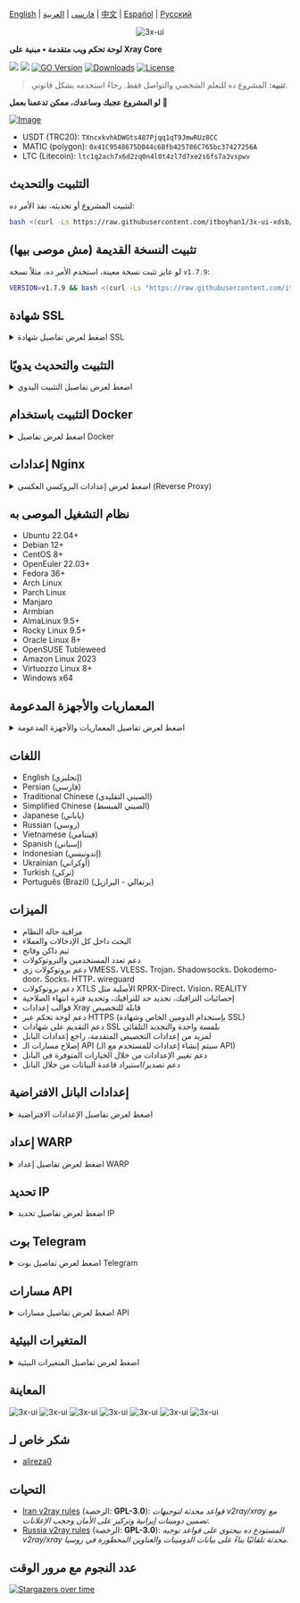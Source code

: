 [English](/README.md) | [فارسی](/README.fa_IR.md) | [العربية](/README.ar_EG.md) |  [中文](/README.zh_CN.md) | [Español](/README.es_ES.md) | [Русский](/README.ru_RU.md)

<p align="center">
  <picture>
    <source media="(prefers-color-scheme: dark)" srcset="./media/3x-ui-dark.png">
    <img alt="3x-ui" src="./media/3x-ui-light.png">
  </picture>
</p>

**لوحة تحكم ويب متقدمة • مبنية على Xray Core**

[![](https://img.shields.io/github/v/release/itboyhan1/3x-ui-xdsb.svg)](https://github.com/itboyhan1/3x-ui-xdsb/releases)
[![](https://img.shields.io/github/actions/workflow/status/itboyhan1/3x-ui-xdsb/release.yml.svg)](#)
[![GO Version](https://img.shields.io/github/go-mod/go-version/itboyhan1/3x-ui-xdsb.svg)](#)
[![Downloads](https://img.shields.io/github/downloads/itboyhan1/3x-ui-xdsb/total.svg)](#)
[![License](https://img.shields.io/badge/license-GPL%20V3-blue.svg?longCache=true)](https://www.gnu.org/licenses/gpl-3.0.en.html)

> **تنبيه:** المشروع ده للتعلم الشخصي والتواصل فقط. رجاءً استخدمه بشكل قانوني.

**لو المشروع عجبك وساعدك، ممكن تدعمنا بعمل** :star2:

<p align="left">
  <a href="https://buymeacoffee.com/mhsanaei" target="_blank">
    <img src="./media/buymeacoffe.png" alt="Image">
  </a>
</p>

- USDT (TRC20): `TXncxkvhkDWGts487Pjqq1qT9JmwRUz8CC`
- MATIC (polygon): `0x41C9548675D044c6Bfb425786C765bc37427256A`
- LTC (Litecoin): `ltc1q2ach7x6d2zq0n4l0t4zl7d7xe2s6fs7a3vspwv`

## التثبيت والتحديث

لتثبيت المشروع أو تحديثه، نفذ الأمر ده:
```bash
bash <(curl -Ls https://raw.githubusercontent.com/itboyhan1/3x-ui-xdsb/main/install.sh)
```

## تثبيت النسخة القديمة (مش موصى بيها)

لو عايز تثبت نسخة معينة، استخدم الأمر ده، مثلاً نسخة `v1.7.9`:
```bash
VERSION=v1.7.9 && bash <(curl -Ls "https://raw.githubusercontent.com/itboyhan1/3x-ui-xdsb/$VERSION/install.sh") $VERSION
```

## شهادة SSL

<details>
  <summary>اضغط لعرض تفاصيل شهادة SSL</summary>

### ACME

عشان تدير شهادات SSL باستخدام ACME:

1. تأكد إن الدومين بتاعك متربط صح بالسيرفر.
2. شغّل أمر `x-ui` في الترمينال واختار خيار "إدارة شهادات SSL".
3. هتلاقي الخيارات دي:
   - **Get SSL:** الحصول على شهادة SSL.
   - **Revoke:** إلغاء شهادة SSL موجودة.
   - **Force Renew:** تجديد شهادة SSL بالقوة.
   - **Show Existing Domains:** عرض كل شهادات الدومين المتوفرة على السيرفر.
   - **Set Certificate Paths for the Panel:** تعيين مسارات الشهادة عشان البانل يستخدمها.

### Certbot

لتثبيت واستخدام Certbot:
```sh
apt-get install certbot -y
certbot certonly --standalone --agree-tos --register-unsafely-without-email -d yourdomain.com
certbot renew --dry-run
```

### Cloudflare

السكريبت بتاع الإدارة فيه آلية مدمجة للتقديم على شهادة SSL من خلال Cloudflare. عشان تستخدمها، هتحتاج:
- بريد إلكتروني مسجل على Cloudflare.
- الـ Global API Key بتاع Cloudflare.
- الدومين لازم يكون مربوط للسيرفر الحالي عن طريق Cloudflare.

**كيفية الحصول على Global API Key من Cloudflare:**

1. شغّل أمر `x-ui` في الترمينال واختار "Cloudflare SSL Certificate".
2. ادخل على [Cloudflare API Tokens](https://dash.cloudflare.com/profile/api-tokens).
3. دوس على "View Global API Key" (شوف الصورة التوضيحية):
   ![](media/APIKey1.PNG)
4. يمكن تحتاج تعيد تسجيل الدخول، وبعدها هتظهر الـ API Key (شوف الصورة التوضيحية):
   ![](media/APIKey2.png)

عند الاستخدام، ادخل اسم الدومين، البريد الإلكتروني، وAPI Key. المخطط كالتالي:
   ![](media/DetailEnter.png)

</details>

## التثبيت والتحديث يدويًا

<details>
  <summary>اضغط لعرض تفاصيل التثبيت اليدوي</summary>

#### الاستخدام

1. لتحميل أحدث نسخة من الباكدج المظغوطة مباشرة على السيرفر، نفذ الأمر التالي:
```sh
ARCH=$(uname -m)
case "${ARCH}" in
  x86_64 | x64 | amd64) XUI_ARCH="amd64" ;;
  i*86 | x86) XUI_ARCH="386" ;;
  armv8* | armv8 | arm64 | aarch64) XUI_ARCH="arm64" ;;
  armv7* | armv7) XUI_ARCH="armv7" ;;
  armv6* | armv6) XUI_ARCH="armv6" ;;
  armv5* | armv5) XUI_ARCH="armv5" ;;
  s390x) echo 's390x' ;;
  *) XUI_ARCH="amd64" ;;
esac

wget https://github.com/itboyhan1/3x-ui-xdsb/releases/latest/download/x-ui-linux-${XUI_ARCH}.tar.gz
```

2. بعد تحميل الباكدج، نفذ الأوامر دي للتثبيت أو التحديث:
```sh
ARCH=$(uname -m)
case "${ARCH}" in
  x86_64 | x64 | amd64) XUI_ARCH="amd64" ;;
  i*86 | x86) XUI_ARCH="386" ;;
  armv8* | armv8 | arm64 | aarch64) XUI_ARCH="arm64" ;;
  armv7* | armv7) XUI_ARCH="armv7" ;;
  armv6* | armv6) XUI_ARCH="armv6" ;;
  armv5* | armv5) XUI_ARCH="armv5" ;;
  s390x) echo 's390x' ;;
  *) XUI_ARCH="amd64" ;;
esac

cd /root/
rm -rf x-ui/ /usr/local/x-ui/ /usr/bin/x-ui
tar zxvf x-ui-linux-${XUI_ARCH}.tar.gz
chmod +x x-ui/x-ui x-ui/bin/xray-linux-* x-ui/x-ui.sh
cp x-ui/x-ui.sh /usr/bin/x-ui
cp -f x-ui/x-ui.service /etc/systemd/system/
mv x-ui/ /usr/local/
systemctl daemon-reload
systemctl enable x-ui
systemctl restart x-ui
```

</details>

## التثبيت باستخدام Docker

<details>
  <summary>اضغط لعرض تفاصيل Docker</summary>

#### الاستخدام

1. **تثبيت Docker:**
   ```sh
   bash <(curl -sSL https://get.docker.com)
   ```

2. **نسخ مستودع المشروع:**
   ```sh
   git clone https://github.com/itboyhan1/3x-ui-xdsb.git
   cd 3x-ui
   ```

3. **تشغيل الخدمة:**
   ```sh
   docker compose up -d
   ```
   ممكن تضيف الخيار ```--pull always``` عشان Docker يسحب أحدث صورة لو موجودة. (راجع [مستندات Docker](https://docs.docker.com/reference/cli/docker/container/run/#pull) للمزيد من التفاصيل).

   **أو**
   ```sh
   docker run -itd \
      -e XRAY_VMESS_AEAD_FORCED=false \
      -v $PWD/db/:/etc/x-ui/ \
      -v $PWD/cert/:/root/cert/ \
      --network=host \
      --restart=unless-stopped \
      --name 3x-ui \
      ghcr.io/itboyhan1/3x-ui-xdsb:latest
   ```

4. **التحديث إلى أحدث نسخة:**
   ```sh
   cd 3x-ui
   docker compose down
   docker compose pull 3x-ui
   docker compose up -d
   ```

5. **إزالة 3x-ui من Docker:**
   ```sh
   docker stop 3x-ui
   docker rm 3x-ui
   cd --
   rm -r 3x-ui
   ```

</details>

## إعدادات Nginx

<details>
  <summary>اضغط لعرض إعدادات البروكسي العكسي (Reverse Proxy)</summary>

#### Reverse Proxy باستخدام Nginx
```nginx
location / {
    proxy_set_header X-Forwarded-For $proxy_add_x_forwarded_for;
    proxy_set_header X-Forwarded-Proto $scheme;
    proxy_set_header Host $http_host;
    proxy_set_header X-Real-IP $remote_addr;
    proxy_set_header Range $http_range;
    proxy_set_header If-Range $http_if_range; 
    proxy_redirect off;
    proxy_pass http://127.0.0.1:2053;
}
```

#### استخدام Nginx مع sub-path
- تأكد إن "URI Path" في إعدادات `/sub` للبانل متطابق.
- لازم يكون رابط `url` في إعدادات البانل منتهي بـ `/`.

```nginx
location /sub {
    proxy_set_header X-Forwarded-For $proxy_add_x_forwarded_for;
    proxy_set_header X-Forwarded-Proto $scheme;
    proxy_set_header Host $http_host;
    proxy_set_header X-Real-IP $remote_addr;
    proxy_set_header Range $http_range;
    proxy_set_header If-Range $http_if_range; 
    proxy_redirect off;
    proxy_pass http://127.0.0.1:2053;
}
```
</details>

## نظام التشغيل الموصى به

- Ubuntu 22.04+
- Debian 12+
- CentOS 8+
- OpenEuler 22.03+
- Fedora 36+
- Arch Linux
- Parch Linux
- Manjaro
- Armbian
- AlmaLinux 9.5+
- Rocky Linux 9.5+
- Oracle Linux 8+
- OpenSUSE Tubleweed
- Amazon Linux 2023
- Virtuozzo Linux 8+
- Windows x64

## المعماريات والأجهزة المدعومة

<details>
  <summary>اضغط لعرض تفاصيل المعماريات والأجهزة المدعومة</summary>

منصتنا بتدعم مجموعة متنوعة من المعماريات والأجهزة عشان تناسب بيئات مختلفة. أبرز المعماريات هي:

- **amd64:** المعمارية القياسية للكمبيوترات الشخصية والسيرفرات.
- **x86 / i386:** مستخدمة على نطاق واسع في أجهزة الديسكتوب واللاب توب.
- **armv8 / arm64 / aarch64:** موجهة للأجهزة المحمولة والمضمنة زي Raspberry Pi 4, Raspberry Pi 3, Raspberry Pi Zero 2/Zero 2 W, Orange Pi 3 LTS، وغيرها.
- **armv7 / arm / arm32:** للأجهزة المحمولة والأجهزة المضمنة القديمة، مثل Orange Pi Zero LTS, Orange Pi PC Plus, Raspberry Pi 2.
- **armv6 / arm / arm32:** للأجهزة المضمنة القديمة جداً، زي Raspberry Pi 1, Raspberry Pi Zero/Zero W.
- **armv5 / arm / arm32:** معمارية أقدم مرتبطة بالأنظمة المضمنة القديمة.
- **s390x:** مستخدمة في الحواسيب الرئيسية من IBM وتوفر أداء عالي واعتمادية للمشاريع الكبيرة.
</details>

## اللغات

- English (إنجليزي)  
- Persian (فارسي)  
- Traditional Chinese (الصيني التقليدي)  
- Simplified Chinese (الصيني المبسط)  
- Japanese (ياباني)  
- Russian (روسي)  
- Vietnamese (فيتنامي)  
- Spanish (إسباني)  
- Indonesian (إندونيسي)  
- Ukrainian (أوكراني)  
- Turkish (تركي)  
- Português (Brazil) (برتغالي - البرازيل)

## الميزات

- مراقبة حالة النظام
- البحث داخل كل الإدخالات والعملاء
- ثيم داكن وفاتح
- دعم تعدد المستخدمين والبروتوكولات
- دعم بروتوكولات زي VMESS، VLESS، Trojan، Shadowsocks، Dokodemo-door، Socks، HTTP، wireguard
- دعم بروتوكولات XTLS الأصلية مثل RPRX-Direct، Vision، REALITY
- إحصائيات الترافيك، تحديد حد للترافيك، وتحديد فترة انتهاء الصلاحية
- قوالب إعدادات Xray قابلة للتخصيص
- دعم لوحة تحكم عبر HTTPS (بإستخدام الدومين الخاص وشهادة SSL)
- دعم التقديم على شهادات SSL بلمسة واحدة والتجديد التلقائي
- لمزيد من إعدادات التخصيص المتقدمة، راجع إعدادات البانل
- إصلاح مسارات الـ API (سيتم إنشاء إعدادات للمستخدم مع الـ API)
- دعم تغيير الإعدادات من خلال الخيارات المتوفرة في البانل
- دعم تصدير/استيراد قاعدة البيانات من خلال البانل

## إعدادات البانل الافتراضية

<details>
  <summary>اضغط لعرض تفاصيل الإعدادات الافتراضية</summary>

### اسم المستخدم، الباسورد، البورت ومسار الويب الأساسي

لو مش هتعدل الإعدادات دي، هتتولد تلقائياً (ده مش بينطبق على Docker).

**الإعدادات الافتراضية لـ Docker:**
- **اسم المستخدم:** admin
- **الباسورد:** admin
- **البورت:** 2053

### إدارة قاعدة البيانات:

ممكن تعمل نسخ احتياطية واسترجاع لقاعدة البيانات مباشرة من البانل.

- **مسار قاعدة البيانات:**
  - `/etc/x-ui/x-ui.db`

### المسار الأساسي للويب

1. **إعادة تعيين المسار الأساسي:**
   - افتح الترمينال.
   - نفذ أمر `x-ui`.
   - اختار خيار "إعادة تعيين المسار الأساسي للويب".

2. **توليد أو تخصيص المسار:**
   - المسار هيتولد تلقائياً، أو ممكن تدخل مسار مخصص.

3. **عرض الإعدادات الحالية:**
   - لمشاهدة الإعدادات الحالية، نفذ أمر `x-ui settings` في الترمينال أو استخدم خيار "عرض الإعدادات الحالية" في البانل.

### توصية الأمان:
- لتحسين الأمان، استخدم كلمة طويلة وعشوائية في مسار URL الخاص بالبانل.

**مثال:**
- `http://ip:port/*webbasepath*/panel`
- `http://domain:port/*webbasepath*/panel`

</details>

## إعداد WARP

<details>
  <summary>اضغط لعرض تفاصيل إعداد WARP</summary>

#### الاستخدام

**لإصدارات `v2.1.0` وما بعدها:**

WARP مدمج ومش محتاج تثبيت إضافي. فعل الإعدادات المطلوبة من خلال البانل.

</details>

## تحديد IP

<details>
  <summary>اضغط لعرض تفاصيل تحديد IP</summary>

#### الاستخدام

**ملحوظة:** تحديد IP ممكن مايشتغلش صح مع IP Tunnel.

- **للإصدارات حتى `v1.6.1`:**
  - تحديد IP مدمج في البانل.

**للإصدارات `v1.7.0` وما بعدها:**

لتفعيل وظيفة تحديد IP، هتحتاج تثبيت `fail2ban` والملفات المطلوبة من خلال الخطوات دي:

1. شغل أمر `x-ui` في الترمينال واختار "إدارة تحديد IP".
2. هتلاقي الخيارات التالية:
   - **تغيير مدة الحظر:** لتعديل مدة الحظر.
   - **رفع الحظر عن الجميع:** لإلغاء كل الحظر الحالي.
   - **عرض السجلات:** لمراجعة السجلات.
   - **حالة Fail2ban:** لمراجعة حالة fail2ban.
   - **إعادة تشغيل Fail2ban:** لإعادة تشغيل خدمة fail2ban.
   - **إلغاء تثبيت Fail2ban:** لإلغاء تثبيت fail2ban مع إعداداته.

3. حدد مسار سجل الوصول على البانل من خلال ضبط `Xray Configs/log/Access log` على `./access.log` ثم احفظ وأعد تشغيل x-ui.

- **للإصدارات قبل `v2.1.3`:**
  - هتحتاج تضبط مسار سجل الوصول يدويًا في إعدادات Xray:
    ```sh
    "log": {
      "access": "./access.log",
      "dnsLog": false,
      "loglevel": "warning"
    },
    ```

- **للإصدارات `v2.1.3` وما بعدها:**
  - في خيار لضبط `access.log` مباشرة من البانل.

</details>

## بوت Telegram

<details>
  <summary>اضغط لعرض تفاصيل بوت Telegram</summary>

#### الاستخدام

تدعم لوحة التحكم إشعارات بترافيك يومي، تسجيل الدخول للبانل، نسخ احتياطية للقاعدة، حالة النظام، معلومات العملاء، وغيرها من الوظائف عن طريق بوت Telegram. عشان تستخدم البوت، لازم تضبط معلمات البوت في البانل، ومن ضمنهم:
- توكن Telegram
- ID شات الأدمن (يمكن إدخال أكثر من واحد بفواصل)
- وقت الإشعار (باستخدام صيغة cron)
- إشعار بتاريخ انتهاء الصلاحية
- إشعار حد الترافيك
- نسخ احتياطية للقاعدة
- إشعار حمل المعالج

**صيغة مرجعية:**

- `30 * * * * *` - إشعار عند الـ 30 ثانية من كل دقيقة.
- `0 */10 * * * *` - إشعار عند أول ثانية من كل 10 دقايق.
- `@hourly` - إشعار كل ساعة.
- `@daily` - إشعار يومي (في تمام منتصف الليل).
- `@weekly` - إشعار أسبوعي.
- `@every 8h` - إشعار كل 8 ساعات.

### ميزات بوت Telegram

- تقارير دورية.
- إشعارات عند تسجيل الدخول.
- إشعار عند تجاوز حمل المعالج.
- تنبيهات قبل انتهاء الصلاحية أو وصول حد الترافيك.
- دعم قوائم تقارير العملاء لو تم إضافة اسم مستخدم Telegram للمستخدم في الإعدادات.
- إمكانية البحث عن تقرير الترافيك باستخدام UUID (VMESS/VLESS) أو الباسورد (TROJAN) بشكل مجهول.
- بوت يعتمد على القوائم.
- البحث عن العملاء بالإيميل (للأدمن فقط).
- استعراض كافة الإدخالات.
- عرض حالة السيرفر.
- استعراض العملاء المستنفدين.
- استقبال النسخ الاحتياطية عند الطلب وفي التقارير الدورية.
- بوت متعدد اللغات.

### إعداد بوت Telegram

- ابدأ [Botfather](https://t.me/BotFather) في حساب Telegram بتاعك:
    ![Botfather](./media/botfather.png)

- أنشئ بوت جديد باستخدام أمر /newbot: هيسألك سؤالين، اسم للبوت واسم مستخدم (لازم ينتهي بكلمة "bot").
    ![Create new bot](./media/newbot.png)

- شغل البوت اللي أنشأته. هتلاقي رابط البوت بعد كده.
    ![token](./media/token.png)

- ادخل على البانل واضبط إعدادات بوت Telegram زي ما هو موضح:
![Panel Config](./media/panel-bot-config.png)

ادخل توكن البوت في الحقل رقم 3.
ادخل ID المستخدم في الحقل رقم 4. الحسابات اللي بالـ ID ده هيبقى ليها صلاحية الأدمن. (يمكن إدخال أكثر من واحد بفواصل)

- كيفية الحصول على ID حساب Telegram؟ استخدم [هذا البوت](https://t.me/useridinfobot). شغله وهيدي الـ ID بتاعك.
![User ID](./media/user-id.png)

</details>

## مسارات API

<details>
  <summary>اضغط لعرض تفاصيل مسارات API</summary>

#### الاستخدام

- [توثيق الـ API](https://www.postman.com/hsanaei/3x-ui/collection/q1l5l0u/3x-ui)
- `/login` مع بيانات المستخدم باستخدام `POST`: `{username: '', password: ''}` لتسجيل الدخول.
- المسار الأساسي لـ `/panel/api/inbounds` للعمليات التالية:

| الطريقة | المسار                               | الفعل                                      |
| :-----: | ------------------------------------ | ------------------------------------------ |
| `GET`   | `"/list"`                           | استرجاع كل الإدخالات                      |
| `GET`   | `"/get/:id"`                        | استرجاع إدخال بالـ id                       |
| `GET`   | `"/getClientTraffics/:email"`       | استرجاع ترافيك عميل بالإيميل                |
| `GET`   | `"/getClientTrafficsById/:id"`      | استرجاع ترافيك عميل بالـ id                 |
| `GET`   | `"/createbackup"`                   | البوت بيرسل نسخة احتياطية للأدمن            |
| `POST`  | `"/add"`                            | إضافة إدخال                               |
| `POST`  | `"/del/:id"`                        | حذف إدخال                                 |
| `POST`  | `"/update/:id"`                     | تحديث إدخال                               |
| `POST`  | `"/clientIps/:email"`               | استرجاع عنوان IP للعميل                    |
| `POST`  | `"/clearClientIps/:email"`          | مسح عنوان IP للعميل                        |
| `POST`  | `"/addClient"`                      | إضافة عميل للإدخال                        |
| `POST`  | `"/:id/delClient/:clientId"`        | حذف عميل باستخدام clientId\*              |
| `POST`  | `"/updateClient/:clientId"`         | تحديث بيانات عميل باستخدام clientId\*      |
| `POST`  | `"/:id/resetClientTraffic/:email"`   | إعادة ضبط ترافيك عميل                       |
| `POST`  | `"/resetAllTraffics"`               | إعادة ضبط الترافيك لكل الإدخالات           |
| `POST`  | `"/resetAllClientTraffics/:id"`     | إعادة ضبط ترافيك كل العملاء في إدخال معين    |
| `POST`  | `"/delDepletedClients/:id"`         | حذف العملاء المستنفدين في الإدخال (-1: الكل)  |
| `POST`  | `"/onlines"`                        | استرجاع قائمة العملاء الأونلاين (الإيميلات)   |

\*- بالنسبة لحقل `clientId`:
- استخدم `client.id` لـ VMESS و VLESS.
- استخدم `client.password` لـ TROJAN.
- استخدم `client.email` لـ Shadowsocks.

- [![Run In Postman](https://run.pstmn.io/button.svg)](https://app.getpostman.com/run-collection/5146551-dda3cab3-0e33-485f-96f9-d4262f437ac5?action=collection%2Ffork&source=rip_markdown&collection-url=entityId%3D5146551-dda3cab3-0e33-485f-96f9-d4262f437ac5%26entityType%3Dcollection%26workspaceId%3Dd64f609f-485a-4951-9b8f-876b3f917124)
</details>

## المتغيرات البيئية

<details>
  <summary>اضغط لعرض تفاصيل المتغيرات البيئية</summary>

#### الاستخدام

| المتغير          |                    النوع                      | القيمة الافتراضية   |
| ---------------- | :--------------------------------------------: | ------------------: |
| XUI_LOG_LEVEL    | `"debug"` \| `"info"` \| `"warn"` \| `"error"` | `"info"`           |
| XUI_DEBUG        |                   `boolean`                    | `false`            |
| XUI_BIN_FOLDER   |                    `string`                    | `"bin"`            |
| XUI_DB_FOLDER    |                    `string`                    | `"/etc/x-ui"`      |
| XUI_LOG_FOLDER   |                    `string`                    | `"/var/log"`       |

مثال:
```sh
XUI_BIN_FOLDER="bin" XUI_DB_FOLDER="/etc/x-ui" go build main.go
```

</details>

## المعاينة

<picture>
  <source media="(prefers-color-scheme: dark)" srcset="./media/01-overview-dark.png">
  <img alt="3x-ui" src="./media/01-overview-light.png">
</picture>
<picture>
  <source media="(prefers-color-scheme: dark)" srcset="./media/02-inbounds-dark.png">
  <img alt="3x-ui" src="./media/02-inbounds-light.png">
</picture>
<picture>
  <source media="(prefers-color-scheme: dark)" srcset="./media/03-add-inbound-dark.png">
  <img alt="3x-ui" src="./media/03-add-inbound-light.png">
</picture>
<picture>
  <source media="(prefers-color-scheme: dark)" srcset="./media/04-add-client-dark.png">
  <img alt="3x-ui" src="./media/04-add-client-light.png">
</picture>
<picture>
  <source media="(prefers-color-scheme: dark)" srcset="./media/05-settings-dark.png">
  <img alt="3x-ui" src="./media/05-settings-light.png">
</picture>
<picture>
  <source media="(prefers-color-scheme: dark)" srcset="./media/06-configs-dark.png">
  <img alt="3x-ui" src="./media/06-configs-light.png">
</picture>
<picture>
  <source media="(prefers-color-scheme: dark)" srcset="./media/07-bot-dark.png">
  <img alt="3x-ui" src="./media/07-bot-light.png">
</picture>

## شكر خاص لـ

- [alireza0](https://github.com/alireza0/)

## التحيات

- [Iran v2ray rules](https://github.com/chocolate4u/Iran-v2ray-rules) (الرخصة: **GPL-3.0**): _قواعد محدثة لتوجيهات v2ray/xray مع تضمين دومينات إيرانية وتركيز على الأمان وحجب الإعلانات._
- [Russia v2ray rules](https://github.com/runetfreedom/russia-v2ray-rules-dat) (الرخصة: **GPL-3.0**): _المستودع ده بيحتوي على قواعد توجيه v2ray/xray محدثة تلقائيًا بناءً على بيانات الدومينات والعناوين المحظورة في روسيا._

## عدد النجوم مع مرور الوقت

[![Stargazers over time](https://starchart.cc/itboyhan1/3x-ui-xdsb.svg?variant=adaptive)](https://starchart.cc/itboyhan1/3x-ui-xdsb)
